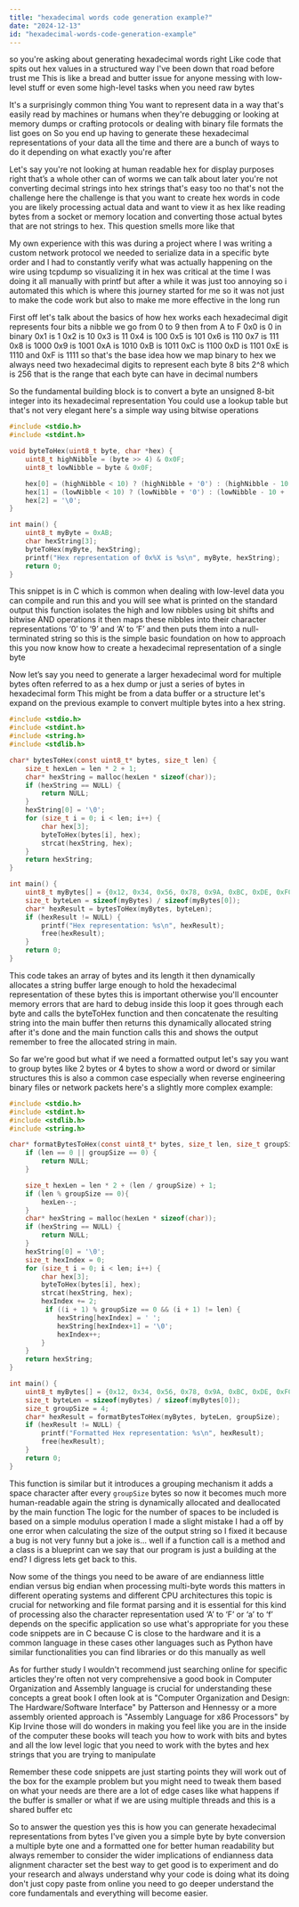 ```yaml
---
title: "hexadecimal words code generation example?"
date: "2024-12-13"
id: "hexadecimal-words-code-generation-example"
---
```


 so you're asking about generating hexadecimal words right Like code that spits out hex values in a structured way I've been down that road before trust me This is like a bread and butter issue for anyone messing with low-level stuff or even some high-level tasks when you need raw bytes

It's a surprisingly common thing You want to represent data in a way that's easily read by machines or humans when they're debugging or looking at memory dumps or crafting protocols or dealing with binary file formats the list goes on So you end up having to generate these hexadecimal representations of your data all the time and there are a bunch of ways to do it depending on what exactly you're after

Let's say you're not looking at human readable hex for display purposes right that’s a whole other can of worms we can talk about later you're not converting decimal strings into hex strings that's easy too no that's not the challenge here the challenge is that you want to create hex words in code you are likely processing actual data and want to view it as hex like reading bytes from a socket or memory location and converting those actual bytes that are not strings to hex. This question smells more like that

My own experience with this was during a project where I was writing a custom network protocol we needed to serialize data in a specific byte order and I had to constantly verify what was actually happening on the wire using tcpdump so visualizing it in hex was critical at the time I was doing it all manually with printf but after a while it was just too annoying so i automated this which is where this journey started for me so it was not just to make the code work but also to make me more effective in the long run

First off let's talk about the basics of how hex works each hexadecimal digit represents four bits a nibble we go from 0 to 9 then from A to F 0x0 is 0 in binary 0x1 is 1 0x2 is 10 0x3 is 11 0x4 is 100 0x5 is 101 0x6 is 110 0x7 is 111 0x8 is 1000 0x9 is 1001 0xA is 1010 0xB is 1011 0xC is 1100 0xD is 1101 0xE is 1110 and 0xF is 1111 so that's the base idea how we map binary to hex we always need two hexadecimal digits to represent each byte 8 bits 2^8 which is 256 that is the range that each byte can have in decimal numbers

So the fundamental building block is to convert a byte an unsigned 8-bit integer into its hexadecimal representation You could use a lookup table but that's not very elegant here's a simple way using bitwise operations

```c
#include <stdio.h>
#include <stdint.h>

void byteToHex(uint8_t byte, char *hex) {
    uint8_t highNibble = (byte >> 4) & 0x0F;
    uint8_t lowNibble = byte & 0x0F;

    hex[0] = (highNibble < 10) ? (highNibble + '0') : (highNibble - 10 + 'A');
    hex[1] = (lowNibble < 10) ? (lowNibble + '0') : (lowNibble - 10 + 'A');
    hex[2] = '\0';
}

int main() {
    uint8_t myByte = 0xAB;
    char hexString[3];
    byteToHex(myByte, hexString);
    printf("Hex representation of 0x%X is %s\n", myByte, hexString);
    return 0;
}
```

This snippet is in C which is common when dealing with low-level data you can compile and run this and you will see what is printed on the standard output this function isolates the high and low nibbles using bit shifts and bitwise AND operations it then maps these nibbles into their character representations ‘0’ to ‘9’ and ‘A’ to ‘F’ and then puts them into a null-terminated string so this is the simple basic foundation on how to approach this you now know how to create a hexadecimal representation of a single byte

Now let’s say you need to generate a larger hexadecimal word for multiple bytes often referred to as a hex dump or just a series of bytes in hexadecimal form This might be from a data buffer or a structure let's expand on the previous example to convert multiple bytes into a hex string.

```c
#include <stdio.h>
#include <stdint.h>
#include <string.h>
#include <stdlib.h>

char* bytesToHex(const uint8_t* bytes, size_t len) {
    size_t hexLen = len * 2 + 1;
    char* hexString = malloc(hexLen * sizeof(char));
    if (hexString == NULL) {
        return NULL;
    }
    hexString[0] = '\0';
    for (size_t i = 0; i < len; i++) {
        char hex[3];
        byteToHex(bytes[i], hex);
        strcat(hexString, hex);
    }
    return hexString;
}

int main() {
    uint8_t myBytes[] = {0x12, 0x34, 0x56, 0x78, 0x9A, 0xBC, 0xDE, 0xF0};
    size_t byteLen = sizeof(myBytes) / sizeof(myBytes[0]);
    char* hexResult = bytesToHex(myBytes, byteLen);
    if (hexResult != NULL) {
        printf("Hex representation: %s\n", hexResult);
        free(hexResult);
    }
    return 0;
}
```

This code takes an array of bytes and its length it then dynamically allocates a string buffer large enough to hold the hexadecimal representation of these bytes this is important otherwise you'll encounter memory errors that are hard to debug inside this loop it goes through each byte and calls the byteToHex function and then concatenate the resulting string into the main buffer then returns this dynamically allocated string after it's done and the main function calls this and shows the output remember to free the allocated string in main.

So far we're good but what if we need a formatted output let's say you want to group bytes like 2 bytes or 4 bytes to show a word or dword or similar structures this is also a common case especially when reverse engineering binary files or network packets here's a slightly more complex example:

```c
#include <stdio.h>
#include <stdint.h>
#include <stdlib.h>
#include <string.h>

char* formatBytesToHex(const uint8_t* bytes, size_t len, size_t groupSize) {
    if (len == 0 || groupSize == 0) {
        return NULL;
    }

    size_t hexLen = len * 2 + (len / groupSize) + 1; 
    if (len % groupSize == 0){
        hexLen--;
    }
    char* hexString = malloc(hexLen * sizeof(char));
    if (hexString == NULL) {
        return NULL;
    }
    hexString[0] = '\0';
    size_t hexIndex = 0;
    for (size_t i = 0; i < len; i++) {
        char hex[3];
        byteToHex(bytes[i], hex);
        strcat(hexString, hex);
        hexIndex += 2;
         if ((i + 1) % groupSize == 0 && (i + 1) != len) {
            hexString[hexIndex] = ' ';
            hexString[hexIndex+1] = '\0';
            hexIndex++;
        }
    }
    return hexString;
}

int main() {
    uint8_t myBytes[] = {0x12, 0x34, 0x56, 0x78, 0x9A, 0xBC, 0xDE, 0xF0, 0x01, 0x02, 0x03, 0x04};
    size_t byteLen = sizeof(myBytes) / sizeof(myBytes[0]);
    size_t groupSize = 4;
    char* hexResult = formatBytesToHex(myBytes, byteLen, groupSize);
    if (hexResult != NULL) {
        printf("Formatted Hex representation: %s\n", hexResult);
        free(hexResult);
    }
    return 0;
}
```

This function is similar but it introduces a grouping mechanism it adds a space character after every `groupSize` bytes so now it becomes much more human-readable again the string is dynamically allocated and deallocated by the main function The logic for the number of spaces to be included is based on a simple modulus operation I made a slight mistake I had a off by one error when calculating the size of the output string so I fixed it because a bug is not very funny but a joke is... well if a function call is a method and a class is a blueprint can we say that our program is just a building at the end? I digress lets get back to this.

Now some of the things you need to be aware of are endianness little endian versus big endian when processing multi-byte words this matters in different operating systems and different CPU architectures this topic is crucial for networking and file format parsing and it is essential for this kind of processing also the character representation used ‘A’ to ‘F’ or ‘a’ to ‘f’ depends on the specific application so use what's appropriate for you these code snippets are in C because C is close to the hardware and it is a common language in these cases other languages such as Python have similar functionalities you can find libraries or do this manually as well

As for further study I wouldn't recommend just searching online for specific articles they're often not very comprehensive a good book in Computer Organization and Assembly language is crucial for understanding these concepts a great book I often look at is "Computer Organization and Design: The Hardware/Software Interface" by Patterson and Hennessy or a more assembly oriented approach is "Assembly Language for x86 Processors" by Kip Irvine those will do wonders in making you feel like you are in the inside of the computer these books will teach you how to work with bits and bytes and all the low level logic that you need to work with the bytes and hex strings that you are trying to manipulate

Remember these code snippets are just starting points they will work out of the box for the example problem but you might need to tweak them based on what your needs are there are a lot of edge cases like what happens if the buffer is smaller or what if we are using multiple threads and this is a shared buffer etc

So to answer the question yes this is how you can generate hexadecimal representations from bytes I've given you a simple byte by byte conversion a multiple byte one and a formatted one for better human readability but always remember to consider the wider implications of endianness data alignment character set the best way to get good is to experiment and do your research and always understand why your code is doing what its doing don't just copy paste from online you need to go deeper understand the core fundamentals and everything will become easier.
